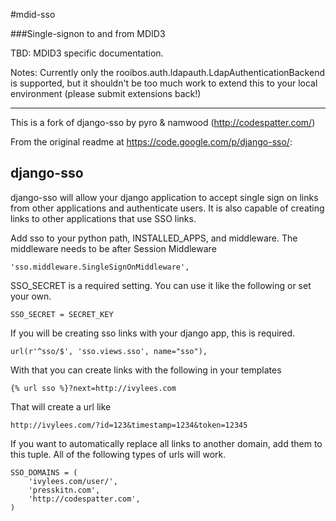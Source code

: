 #mdid-sso

###Single-signon to and from MDID3

TBD: MDID3 specific documentation.

Notes: Currently only the rooibos.auth.ldapauth.LdapAuthenticationBackend is supported, but it shouldn't be too much work to extend this to your local environment (please submit extensions back!)

__________

This is a fork of django-sso by pyro & namwood (http://codespatter.com/)

From the original readme at https://code.google.com/p/django-sso/:

## django-sso

django-sso will allow your django application to accept single sign on links from other applications and authenticate users. It is also capable of creating links to other applications that use SSO links.

Add sso to your python path, INSTALLED_APPS, and middleware. The middleware needs to be after Session Middleware

    'sso.middleware.SingleSignOnMiddleware',

SSO_SECRET is a required setting. You can use it like the following or set your own.

    SSO_SECRET = SECRET_KEY


If you will be creating sso links with your django app, this is required.

    url(r'^sso/$', 'sso.views.sso', name="sso"),

With that you can create links with the following in your templates

    {% url sso %}?next=http://ivylees.com

That will create a url like

    http://ivylees.com/?id=123&timestamp=1234&token=12345

If you want to automatically replace all links to another domain, add them to this tuple. All of the following types of urls will work.

    SSO_DOMAINS = (
        'ivylees.com/user/',
        'presskitn.com',
        'http://codespatter.com',
    )
